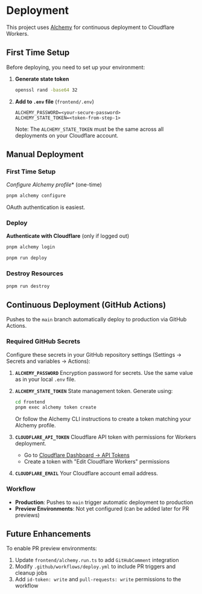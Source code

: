 # Deployment

This project uses [Alchemy](https://alchemy.run) for continuous deployment to Cloudflare Workers.

## First Time Setup

Before deploying, you need to set up your environment:

1. **Generate state token**
   ```bash
   openssl rand -base64 32
   ```

2. **Add to `.env` file** (`frontend/.env`)
   ```
   ALCHEMY_PASSWORD=<your-secure-password>
   ALCHEMY_STATE_TOKEN=<token-from-step-1>
   ```

   Note: The `ALCHEMY_STATE_TOKEN` must be the same across all deployments on your Cloudflare account.

## Manual Deployment

### First Time Setup

*Configure Alchemy profile** (one-time)
  ```bash
  pnpm alchemy configure
  ```

OAuth authentication is easiest.

### Deploy

**Authenticate with Cloudflare** (only if logged out)

```bash
pnpm alchemy login
```


```bash
pnpm run deploy
```

### Destroy Resources

```bash
pnpm run destroy
```

## Continuous Deployment (GitHub Actions)

Pushes to the `main` branch automatically deploy to production via GitHub Actions.

### Required GitHub Secrets

Configure these secrets in your GitHub repository settings (Settings → Secrets and variables → Actions):

1. **`ALCHEMY_PASSWORD`**
   Encryption password for secrets. Use the same value as in your local `.env` file.

2. **`ALCHEMY_STATE_TOKEN`**
   State management token. Generate using:
   ```bash
   cd frontend
   pnpm exec alchemy token create
   ```
   Or follow the Alchemy CLI instructions to create a token matching your Alchemy profile.

3. **`CLOUDFLARE_API_TOKEN`**
   Cloudflare API token with permissions for Workers deployment.
   - Go to [Cloudflare Dashboard → API Tokens](https://dash.cloudflare.com/profile/api-tokens)
   - Create a token with "Edit Cloudflare Workers" permissions

4. **`CLOUDFLARE_EMAIL`**
   Your Cloudflare account email address.

### Workflow

- **Production**: Pushes to `main` trigger automatic deployment to production
- **Preview Environments**: Not yet configured (can be added later for PR previews)

## Future Enhancements

To enable PR preview environments:
1. Update `frontend/alchemy.run.ts` to add `GitHubComment` integration
2. Modify `.github/workflows/deploy.yml` to include PR triggers and cleanup jobs
3. Add `id-token: write` and `pull-requests: write` permissions to the workflow
